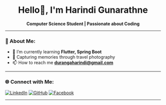 <h1 align="center">Hello👋, I'm Harindi Gunarathne</h1>

<p align="center">
  <b>Computer Science Student | Passionate about Coding</b>
</p>

---

### 🚀 About Me:
- 🌱 I’m currently learning **Flutter, Spring Boot**
- 📸 Capturing memories through travel photography
- 📫 How to reach me **durangaharindi@gmail.com**

---

### 🌐 Connect with Me:
[![LinkedIn](https://img.shields.io/badge/LinkedIn-0A66C2?style=for-the-badge&logo=linkedin&logoColor=white)](https://linkedin.com/in/durangaharindi)
[![GitHub](https://img.shields.io/badge/GitHub-171515?style=for-the-badge&logo=github&logoColor=white)](https://github.com/Harindi02)
[![Facebook](https://img.shields.io/badge/Facebook-1877F2?style=for-the-badge&logo=facebook&logoColor=white)](https://facebook.com/harindi.gunarathne02)


---




<!--
**Harindi02/Harindi02** is a ✨ _special_ ✨ repository because its `README.md` (this file) appears on your GitHub profile.

Here are some ideas to get you started:

- 🔭 I’m currently working on ...
- 🌱 I’m currently learning ...
- 👯 I’m looking to collaborate on ...
- 🤔 I’m looking for help with ...
- 💬 Ask me about ...
- 📫 How to reach me: ...
- 😄 Pronouns: ...
- ⚡ Fun fact: ...
-->
